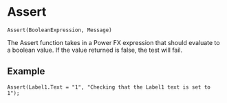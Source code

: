 # Assert

`Assert(BooleanExpression, Message)`

The Assert function takes in a Power FX expression that should evaluate to a boolean value. If the value returned is false, the test will fail.

## Example

`Assert(Label1.Text = "1", "Checking that the Label1 text is set to 1");`
